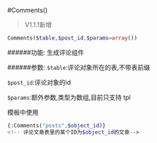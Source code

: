 #Comments()

> V1.1.1新增

```php
Comments($table,$post_id,$params=array())
```
######功能:
生成评论组件

######参数:
`$table`:评论对象所在的表,不带表前缀   

`$post_id`:评论对象的id  

`$params`:额外参数,类型为数组,目前只支持 tpl

模板中使用

```php
{:Comments("posts",$object_id)}
<!-- 评论文章表里的某个ID为$object_id的文章-->
```